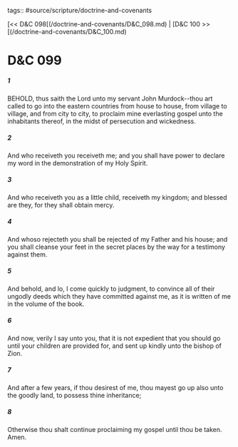 tags:: #source/scripture/doctrine-and-covenants

[<< D&C 098[(/doctrine-and-covenants/D&C_098.md) | [D&C 100 >>[(/doctrine-and-covenants/D&C_100.md)

# D&C 099

##### 1

BEHOLD, thus saith the Lord unto my servant John Murdock--thou art called to go into the eastern countries from house to house, from village to village, and from city to city, to proclaim mine everlasting gospel unto the inhabitants thereof, in the midst of persecution and wickedness.

##### 2

And who receiveth you receiveth me; and you shall have power to declare my word in the demonstration of my Holy Spirit.

##### 3

And who receiveth you as a little child, receiveth my kingdom; and blessed are they, for they shall obtain mercy.

##### 4

And whoso rejecteth you shall be rejected of my Father and his house; and you shall cleanse your feet in the secret places by the way for a testimony against them.

##### 5

And behold, and lo, I come quickly to judgment, to convince all of their ungodly deeds which they have committed against me, as it is written of me in the volume of the book.

##### 6

And now, verily I say unto you, that it is not expedient that you should go until your children are provided for, and sent up kindly unto the bishop of Zion.

##### 7

And after a few years, if thou desirest of me, thou mayest go up also unto the goodly land, to possess thine inheritance;

##### 8

Otherwise thou shalt continue proclaiming my gospel until thou be taken. Amen.
